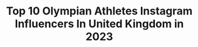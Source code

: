 ---
title: Top 10 Olympian Athletes Instagram Influencers In United Kingdom in 2023
description: >-
  Find top olympian athletes Instagram influencers in United Kingdom in 2023. Most popular hashtags: #athlete #olympics #tokyo2023.
platform: Instagram
hits: 23
text_top: Discover the best Instagram accounts on inBeat.
text_bottom: Our database holds 23 Instagram influencers like this in United Kingdom for you to connect with.
profiles:
  - username: "alannakennedy"
    fullname: >-
      Alanna Kennedy
    bio: >-
      Olympian 🇦🇺 @nike Athlete Sydney/ London📍 Email ⬇️
    location: "United Kingdom"
    followers: 76226
    engagement: 584
    commentsToLikes: 0.006463
    id: ck5c4nnl41q1r0i11kcdnozt1
    verified: true
    hashtags: "#cadburygetinthegame, #cadburycollab, #matildas, #sponsored"
  - username: "natalyacoyle"
    fullname: >-
      Natalya Coyle
    bio: >-
      🇮🇪 Olympian - 9th in London - 6th in Rio. Multiple world medalist @insideindeed @libertyirl ambassador Any questions just ask ⬇️ @navybluesports
    location: "United Kingdom"
    followers: 5528
    engagement: 828
    commentsToLikes: 0.022436
    id: ck6017cf8ezcm0i1426oeijr0
    verified: true
    hashtags: "#scherma, #20x20, #ireland, #womeninsport"
  - username: "chotimetkd"
    fullname: >-
      🇨🇮Mahama Abdoul Fatah Cho🇬🇧
    bio: >-
      ￼￼🏆TEAM GB ATHLETE 🏆Olympian 🇧🇷 🏆World Champ 🥈 🏆World Grand Prix 2x🥇1x🥈5x🥉 🏆World Grand Slam 🥈 🏆Co-Founder @yepow.world 🏆@chotimewear Available
    location: "United Kingdom"
    followers: 21883
    engagement: 476
    commentsToLikes: 0.031013
    id: ck5q7kzdd21pj0i11ouvflcyu
    verified: false
    hashtags: "#dontjudge, #talksthetalk, #dontgiveup, #step"
  - username: "david_torrence"
    fullname: >-
      David Torrence
    bio: >-
      Olympian - Pro Track Athlete - 800m 1:45.14, 1500m 3:33.23, Mile 3:52.01, 5000m 13:16 - Atleta Peruano
    location: "United Kingdom"
    followers: 9132
    engagement: 1172
    commentsToLikes: 0.036686
    id: ck0vv3rllnepd0i192pkubijv
    verified: false
    hashtags: ""
  - username: "kevans26"
    fullname: >-
      Kyle Evans
    bio: >-
      2018 European Champion. 2016 Rio Olympian. 2012 London Olympic reserve athlete. Enquiries: Jonny@360fizz.com
    location: "United Kingdom"
    followers: 17061
    engagement: 699
    commentsToLikes: 0.005081
    id: ck5bvbtb3jcun0i11etpumj5i
    verified: true
    hashtags: "#211, #thegreatestraceonearth, #staysafe, #sx"
  - username: "micamcneill"
    fullname: >-
      MicaMcNeill
    bio: >-
      Newcastle📍 GB bobsleigh athlete 🇬🇧 Junior World Champion🥇 Winter Olympian 🇰🇷 ✨ Supported by DHL ✨ @10xathleticusa ✨ @noccouk ✨ @bobsleigh.girls
    location: "United Kingdom"
    followers: 15636
    engagement: 347
    commentsToLikes: 0.039185
    id: ck8t3tcd84f5f0j78f9qgokk8
    verified: true
    hashtags: "#women, #wintersport, #fireonice, #athlete"
  - username: "callumrhawkins"
    fullname: >-
      Callum Hawkins
    bio: >-
      New Balance athlete Scottish Marathon (2:08.14)& Half Marathon (60:00) record holder Olympian
    location: "United Kingdom"
    followers: 26096
    engagement: 1415
    commentsToLikes: 0.010161
    id: ck55l3ylx0p5x0i11c3kh25cm
    verified: false
    hashtags: "#marathontraining, #newbalance, #running, #beatyesterday"
  - username: "jodiealicia"
    fullname: >-
      J O D I E
    bio: >-
      Olympian humanitarian coffee lover team @puma supporter of @project_waterfall contact: @gatewaysportsgroup / @w_modelmgmt
    location: "United Kingdom"
    followers: 55861
    engagement: 313
    commentsToLikes: 0.013495
    id: ckapbxeap1njz0i7862megzk9
    verified: true
    hashtags: "#exploremore, #espresso, #coffeegram, #graphics"
  - username: "tomdaley"
    fullname: >-
      Tom Daley
    bio: >-
      💦 I dive 💦 Ambassador Athlete for @adidas
    location: "United Kingdom"
    followers: 2048141
    engagement: 325
    commentsToLikes: 0.006499
    id: ck0vy410e24v20i191opwwda6
    verified: true
    hashtags: "#ad, #diver, #athlete, #olympics"
  - username: "lozzaz123"
    fullname: >-
      Lauren Smith
    bio: >-
      DM/email for collabs Challenge Social Ambassador Olympian! European Champion 2019! Sponsored by @yonex_badminton & @trmesports 📍Milton Keynes
    location: "United Kingdom"
    followers: 20748
    engagement: 482
    commentsToLikes: 0.016578
    id: ckap6uxs8hge30i78l18jqzyk
    verified: true
    hashtags: "#hsbcworldtour, #badmintonplayer, #roadtotokyo, #doglover"
---